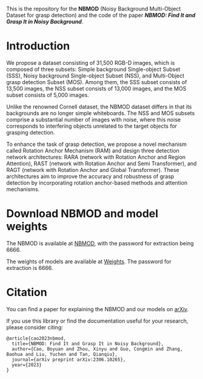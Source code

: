 This is the repository for the **NBMOD** (Noisy Background Multi-Object Dataset for grasp detection) and the code of the paper ***NBMOD: Find It and Grasp It in Noisy Background***.


# Introduction
We propose a dataset consisting of 31,500 RGB-D images, which is composed of three subsets: Simple background Single-object Subset (SSS), Noisy background Single-object Subset (NSS), and Multi-Object grasp detection Subset (MOS). Among them, the SSS subset consists of 13,500 images, the NSS subset consists of 13,000 images, and the MOS subset consists of 5,000 images.

Unlike the renowned Cornell dataset, the NBMOD dataset differs in that its backgrounds are no longer simple whiteboards. The NSS and MOS subsets comprise a substantial number of images with noise, where this noise corresponds to interfering objects unrelated to the target objects for grasping detection.

To enhance the task of grasp detection, we propose a novel mechanism called Rotation Anchor Mechanism (RAM) and design three detection network architectures: RARA (network with Rotation Anchor and Region Attention), RAST (network with Rotation Anchor and Semi Transformer), and RAGT (network with Rotation Anchor and Global Transformer). These architectures aim to improve the accuracy and robustness of grasp detection by incorporating rotation anchor-based methods and attention mechanisms.


# Download NBMOD and model weights
The NBMOD is available at [NBMOD](https://pan.baidu.com/s/1kHtTKYkqFciJpfiMkEENaQ), with the password for extraction being 6666.

The weights of models are available at [Weights](https://pan.baidu.com/s/18tAB5Yuu0yAJiyQvjE2vJw). The password for extraction is 6666.


# Citation
You can find a paper for explaining the NBMOD and our models on [arXiv](https://arxiv.org/abs/2306.10265).

If you use this library or find the documentation useful for your research, please consider citing:

    @article{cao2023nbmod,
      title={NBMOD: Find It and Grasp It in Noisy Background},
      author={Cao, Boyuan and Zhou, Xinyu and Guo, Congmin and Zhang, Baohua and Liu, Yuchen and Tan, Qianqiu},
      journal={arXiv preprint arXiv:2306.10265},
      year={2023}
    }
